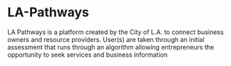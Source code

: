 # LA-Pathways
LA Pathways is a platform created by the City of L.A. to connect business owners and resource providers. User(s) are taken through an initial assessment that runs through an algorithm allowing entrepreneurs the opportunity to seek services and business information
